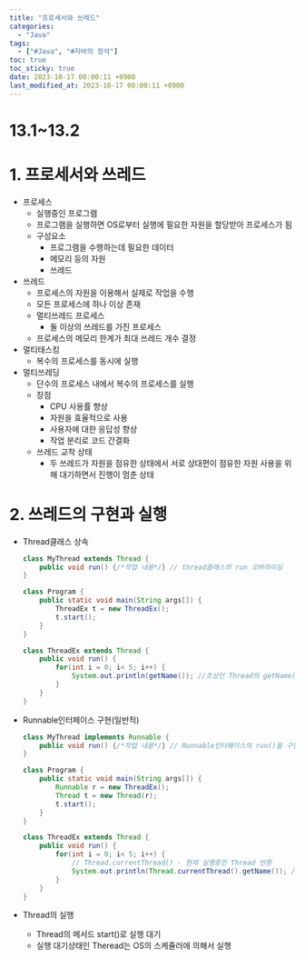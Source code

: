```yaml
---
title: "프로세서와 쓰레드"
categories:
  - "Java"
tags:
  - ["#Java", "#자바의 정석"]
toc: true
toc_sticky: true
date: 2023-10-17 00:00:11 +0900
last_modified_at: 2023-10-17 00:00:11 +0900
---
```

# 13.1~13.2

# 1. 프로세서와 쓰레드

- 프로세스
    - 실행중인 프로그램
    - 프로그램을 실행하면 OS로부터 실행에 필요한 자원을 할당받아 프로세스가 됨
    - 구성요소
        - 프로그램을 수행하는데 필요한 데이터
        - 메모리 등의 자원
        - 쓰레드
- 쓰레드
    - 프로세스의 자원을 이용해서 실제로 작업을 수행
    - 모든 프로세스에 하나 이상 존재
    - 멀티쓰레드 프로세스
        - 둘 이상의 쓰레드를 가진 프로세스
    - 프로세스의 메모리 한계가 최대 쓰레드 개수 결정
- 멀티태스킹
    - 복수의 프로세스를 동시에 실행
- 멀티쓰레딩
    - 단수의 프로세스 내에서 복수의 프로세스를 실행
    - 장점
        - CPU 사용률 향상
        - 자원을 효율적으로 사용
        - 사용자에 대한 응답성 향상
        - 작업 분리로 코드 간결화
    - 쓰레드 교착 상태
        - 두 쓰레드가 자원을 점유한 상태에서 서로 상대편이 점유한 자원 사용을 위해 대기하면서 진행이 멈춘 상태

# 2. 쓰레드의 구현과 실행

- Thread클래스 상속
    
    ```java
    class MyThread extends Thread {
    	public void run() {/*작업 내용*/} // thread클래스의 run 오버라이딩
    }
    
    class Program {
    	public static void main(String args[]) {
    		ThreadEx t = new ThreadEx();
    		t.start();
    	}
    }
    
    class ThreadEx extends Thread {
    	public void run() {
    		for(int i = 0; i< 5; i++) {
    			System.out.println(getName()); //조상인 Thread의 getName() 호출
    		}
    	}
    }
    ```
    
- Runnable인터페이스 구현(일반적)
    
    ```java
    class MyThread implements Runnable {
    	public void run() {/*작업 내용*/} // Runnable인터페이스의 run()을 구현
    }
    
    class Program {
    	public static void main(String args[]) {
    		Runnable r = new ThreadEx();
    		Thread t = new Thread(r);
    		t.start();
    	}
    }
    
    class ThreadEx extends Thread {
    	public void run() {
    		for(int i = 0; i< 5; i++) {
    			// Thread.currentThread() - 현재 실행중인 Thread 반환
    			System.out.println(Thread.currentThread().getName()); //조상인 Thread의 getName() 호출
    		}
    	}
    }
    ```
    
- Thread의 실행
    - Thread의 메서드 start()로 실행 대기
    - 실행 대기상태인 Theread는 OS의 스케쥴러에 의해서 실행
